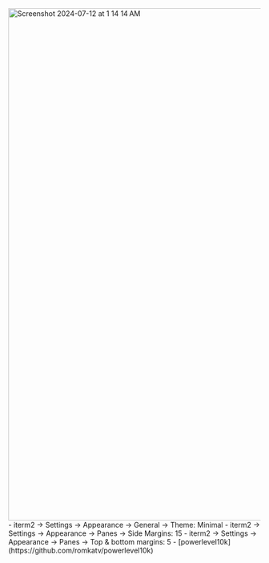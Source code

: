 <img width="1022" alt="Screenshot 2024-07-12 at 1 14 14 AM" src="https://github.com/hackintoanetwork/iterm2-theme/assets/83481196/d4d11af1-6d08-4eb7-8a16-a890303fdffa">
- iterm2 -> Settings -> Appearance -> General -> Theme: Minimal
- iterm2 -> Settings -> Appearance -> Panes -> Side Margins: 15
- iterm2 -> Settings -> Appearance -> Panes -> Top & bottom margins: 5
- [powerlevel10k](https://github.com/romkatv/powerlevel10k)
